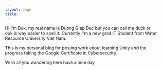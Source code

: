 ```yaml
---
layout: page
title: 
---
```


Hi I'm Duk, my real name is Duong Giap Duc but you can call me duck or duk is way easier to spell it. Currently I'm a new grad IT Student from Water Resource University Viet Nam. 

This is my personal blog for posting work about learning Unity and the progress taking the Google Certificate in Cybersecurity.

Wish all you wandering here have a nice day.
